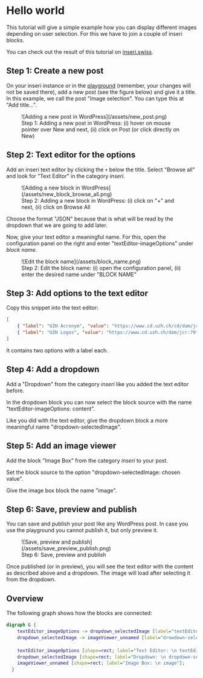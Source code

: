 # Hello world

This tutorial will give a simple example how you can display different images depending on user selection.
For this we have to join a couple of inseri blocks.

You can check out the result of this tutorial on [inseri.swiss](https://inseri.swiss/2023/02/hello-world/).

## Step 1: Create a new post

On your inseri instance or in the [playground](https://inseri.swiss/playground/) (remember, your changes will not be saved there), add a new post (see the figure below) and give it a title.
In this example, we call the post "Image selection". You can type this at "Add title...".

<figure markdown>
![Adding a new post in WordPress](/assets/new_post.png)
  <figcaption>Step 1: Adding a new post in WordPress: (i) hover on mouse pointer over New and next, (ii) click on Post (or click directly on New)</figcaption>
</figure>

## Step 2: Text editor for the options

Add an inseri text editor by clicking the `+` below the title.
Select "Browse all" and look for "Text Editor" in the category _inseri_.

<figure markdown>
![Adding a new block in WordPress](/assets/new_block_browse_all.png)
  <figcaption>Step 2: Adding a new block in WordPress: (i) click on "+" and next, (ii) click on Browse All</figcaption>
</figure>

Choose the format "JSON" because that is what will be read by the dropdown that we are going to add later.

Now, give your text editor a meaningful name.
For this, open the configuration panel on the right and enter "textEditor-imageOptions" under _block name_.

<figure markdown>
![Edit the block name](/assets/block_name.png)
  <figcaption>Step 2: Edit the block name: (i) open the configuration panel, (ii) enter the desired name under "BLOCK NAME"</figcaption>
</figure>

## Step 3: Add options to the text editor

Copy this snippet into the text editor:

```json
[
	{ "label": "UZH Acronym", "value": "https://www.cd.uzh.ch/cd/dam/jcr:31f38b33-1619-4ba1-a21c-4dae47e9d0e5/UZH-Logo-Akronym.2020-01-15-11-51-14.gif" },
	{ "label": "UZH Logos", "value": "https://www.cd.uzh.ch/dam/jcr:79ffe4ce-bbe9-498e-94a8-d7d5b66400b2/UZH_logo_pos_d_e.gif" }
]
```

It contains two options with a label each.

## Step 4: Add a dropdown

Add a "Dropdown" from the category _inseri_ like you added the text editor before.

In the dropdown block you can now select the block source with the name "textEditor-imageOptions: content".

Like you did with the text editor, give the dropdown block a more meaningful name "dropdown-selectedImage".

## Step 5: Add an image viewer

Add the block "Image Box" from the category _inseri_ to your post.

Set the block source to the option "dropdown-selectedImage: chosen value".

Give the image box block the name "image".

## Step 6: Save, preview and publish

You can save and publish your post like any WordPress post. In case you use the playground you cannot publish it, but only preview it.

<figure markdown>
![Save, preview and publish](/assets/save_preview_publish.png)
  <figcaption>Step 6: Save, preview and publish</figcaption>
</figure>

Once published (or in preview), you will see the text editor with the content as described above and a dropdown.
The image will load after selecting it from the dropdown.

## Overview

The following graph shows how the blocks are connected:

```dot
digraph G {
    textEditor_imageOptions -> dropdown_selectedImage [label="textEditor-imageOptions: \n content"];
    dropdown_selectedImage -> imageViewer_unnamed [label="drowdown-selectedImage: \n chosen value"];

    textEditor_imageOptions [shape=rect; label="Text Editor: \n textEditor-imageOptions"];
    dropdown_selectedImage [shape=rect; label="Dropdown: \n dropdown-selectedImage"];
    imageViewer_unnamed [shape=rect; label="Image Box: \n image"];
  }

```
